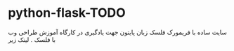 # python-flask-TODO
سایت ساده با فریمورک فلسک زبان پایتون جهت یادگیری در کارگاه آموزش طراحی وب با فلسک . لینک زیر 
